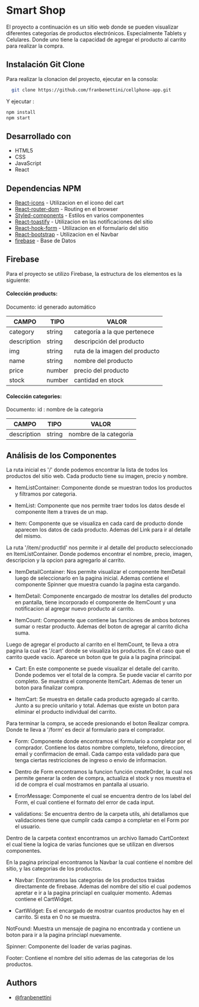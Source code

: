 # Smart Shop

El proyecto a continuación es un sitio web donde se pueden visualizar diferentes categorías de productos electrónicos. Especialmente Tablets y Celulares. Donde uno tiene la capacidad de agregar el producto al carrito para realizar la compra. 
## Instalación Git Clone

Para realizar la clonacion del proyecto, ejecutar en la consola:

```bash
  git clone https://github.com/franbenettini/cellphone-app.git
```

Y ejecutar :

```bash
npm install
npm start
```


## Desarrollado con
- HTML5
- CSS
- JavaScript
- React
## Dependencias NPM

 - [React-icons](https://react-icons.github.io/react-icons/) - Utilizacion en el icono del cart
 - [React-router-dom](https://v5.reactrouter.com/web/guides/quick-start) - Routing en el browser
 - [Styled-components](https://styled-components.com) - Estilos en varios componentes
 - [React-toastify](https://www.npmjs.com/package/react-toastify) - Utilizacion en las notificaciones del sitio
 - [React-hook-form](https://react-hook-form.com) - Utilizacion en el formulario del sitio
 - [React-bootstrap](https://react-bootstrap.github.io) - Utilizacion en el Navbar
 - [firebase](https://firebase.google.com/?hl=es) - Base de Datos
 

## Firebase 

Para el proyecto se utilizo Firebase, la estructura de los elementos es la siguiente:

#### Colección products:

Documento: id generado automático

| CAMPO | TIPO   | VALOR  |
|-------|--------|--------|
| category | string | categoría a la que pertenece|
| description | string | descripción del producto |
| img | string | ruta de la imagen del producto |
| name | string | nombre del producto |
| price | number | precio del producto |
| stock | number | cantidad en stock |


#### Colección categories:

Documento: id : nombre de la categoria

| CAMPO | TIPO   | VALOR  |
|-------|--------|--------|
| description | string | nombre de la categoría|



## Análisis de los Componentes

La ruta inicial es '/' donde podemos encontrar la lista de todos los productos del sitio web. Cada producto tiene su imagen, precio y nombre.
 
- ItemListContainer: Componente donde se muestran todos los productos y filtramos por categoria.

- ItemList: Componente que nos permite traer todos los datos desde el componente Item a traves de un map.

- Item: Componente que se visualiza en cada card de producto donde aparecen los datos de cada producto. Ademas del Link para ir al detalle del mismo.


La ruta '/item/:productId' nos permite ir al detalle del producto seleccionado en ItemListContainer. Donde podemos encontrar el nombre, precio, imagen, descripcion y la opcion para agregarlo al carrito.

- ItemDetailContainer: Nos permite visualizar el componente ItemDetail luego de seleccionarlo en la pagina inicial. Ademas contiene el componente Spinner que muestra cuando la pagina esta cargando. 

- ItemDetail: Componente encargado de mostrar los detalles del producto en pantalla, tiene incorporado el componente de ItemCount y una notificacion al agregar nuevo producto al carrito.

- ItemCount: Componente que contiene las funciones de ambos botones sumar o restar producto. Ademas del boton de agregar al carrito dicha suma.


Luego de agregar el producto al carrito en el ItemCount, te lleva a otra pagina la cual es '/cart' donde se visualiza los productos. En el caso que el carrito quede vacio. Aparece un boton que te guia a la pagina principal.

- Cart: En este componente se puede visualizar el detalle del carrito. Donde podemos ver el total de la compra. Se puede vaciar el carrito por completo. Se muestra el componente ItemCart. Ademas de tener un boton para finalizar compra.

- ItemCart: Se muestra en detalle cada producto agregado al carrito. Junto a su precio unitario y total. Ademas que existe un boton para eliminar el producto individual del carrito.


Para terminar la compra, se accede presionando el boton Realizar compra. Donde te lleva a '/form' es decir al formulario para el comprador.

- Form: Componente donde encontramos el formulario a completar por el comprador. Contiene los datos nombre completo, telefono, direccion, email y confirmacion de email. Cada campo esta validado para que tenga ciertas restricciones de ingreso o envio de informacion.

- Dentro de Form encontramos la funcion función createOrder, la cual nos permite generar la orden de compra, actualiza el stock y nos muestra el id de compra el cual mostramos en pantalla al usuario.

- ErrorMessage: Componente el cual se encuentra dentro de los label del Form, el cual contiene el formato del error de cada input.

- validations: Se encuentra dentro de la carpeta utils, ahi detallamos que validaciones tiene que cumplir cada campo a completar en el Form por el usuario.


Dentro de la carpeta context encontramos un archivo llamado CartContext el cual tiene la logica de varias funciones que se utilizan en diversos componentes.


En la pagina principal encontramos la Navbar la cual contiene el nombre del sitio, y las categorias de los productos.

- Navbar: Encontramos las categorias de los productos traidas directamente de firebase. Ademas del nombre del sitio el cual podemos apretar e ir a la pagina princiapl en cualquier momento. Ademas contiene el CartWidget.

- CartWidget: Es el encargado de mostrar cuantos productos hay en el carrito. Si esta en 0 no se muestra.



NotFound: Muestra un mensaje de pagina no encontrada y contiene un boton para ir a la pagina princiapl nuevamente.

Spinner: Componente del loader de varias paginas.

Footer: Contiene el nombre del sitio ademas de las categorias de los productos.


## Authors

- [@franbenettini](https://github.com/franbenettini)









